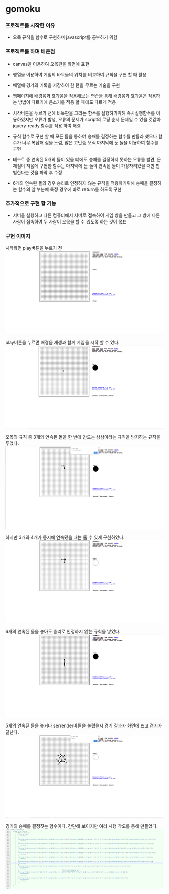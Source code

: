 # gomoku

### 프로젝트를 시작한 이유

- 오목 규칙을 함수로 구현하며 javascript를 공부하기 위함

### 프로젝트를 하며 배운점

- canvas을 이용하여 오목판을 화면에 표현

- 행열을 이용하여 게임의 바둑돌의 위치를 비교하여 규칙을 구현 할 때 활용

- 배열에 경기의 기록을 저장하여 한 턴을 무르는 기술을 구현

- 웹페이지에 배경음과 효과음을 적용해보는 연습을 통해 배경음과 효과음은 적용하는 방법이 다르기에 음소거를 적용 할 때에도 다르게 적용

- 시작버튼을 누르기 전에 바둑판을 그리는 함수를 실행하기위해 즉시실행함수를 이용하였지만  오류가 발생, 오류의 문제가 script의 로딩 순서 문제일 수 있을 것같아 jquery-ready 함수를 적용 하여 해결

- 규칙 함수로 구현 할 때 모든 돌을 통하여 승패를 결정하는 함수를 만들라 했으나 함수가 너무 복잡해 짐을 느낌,
많은 고민중 오직 마지막에 둔 돌을 이용하여 함수를 구현

- 테스트 중 연속된 5개의 돌이 있을 떄에도 승패를 결정하지 못하는 오류를 발견, 문제점이 처음에 구현한 함수는 마지막에 둔 돌이 연속된 돌이 가장자리있을 때만 판별한다는 것을 파악 후 수정

- 6개의 연속된 돌의 경우 승리로 인정하지 않는 규칙을 적용하기위해 승패을 결정하는 함수의 앞 부분에 특정 경우에 바로 return를 하도록 구현


### 추가적으로 구현 할 기능

- 서버을 실행하고 다른 컴퓨터에서 서버로 접속하여 게임 방을 만들고 그 방에 다른 사람이 접속하여 두 사람이 오목을 할 수 있도록 하는 것이 목표


### 구현 이미지


시작화면 play버튼을 누르기 전
![map](./gomoku/img/스크린샷(7).png)

play버튼을 누르면 배경음 재생과 함께 게임을 시작 할 수 있다.
![map](./gomoku/img/스크린샷(8).png)

오목의 규칙 중 3개의 연속된 돌을 한 번에 만드는 삼삼이라는 규칙을 방지하는 규칙을 두었다.
![map](./gomoku/img/스크린샷(10).png)

하지만 3개와 4개가 동시에 연속됐을 때는 둘 수 있게 구현하였다.
![map](./gomoku/img/스크린샷(11).png)

6개의 연속된 돌을 놓아도 승리로 인정하지 않는 규칙을 넣었다.
![map](./gomoku/img/스크린샷(33).png)

5개의 연속된 돌을 놓거나 serrender버튼을 눌렀을시 경기 결과가 화면에 뜨고 경기가 끝난다.
![map](./gomoku/img/스크린샷(32).png)

경기의 승패를 결정짓는 함수이다. 간단해 보이지만 여러 시행 착오를 통해 만들었다.
![map](./gomoku/img/스크린샷(34).png)

 
